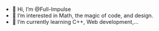 - 👋 Hi, I’m @Full-Impulse
- 👀 I’m interested in Math, the magic of code, and design.
- 🌱 I’m currently learning C++, Web development,...

<!---
Full-Impulse/Full-Impulse is a ✨ special ✨ repository because its `README.md` (this file) appears on your GitHub profile.
You can click the Preview link to take a look at your changes.
--->
